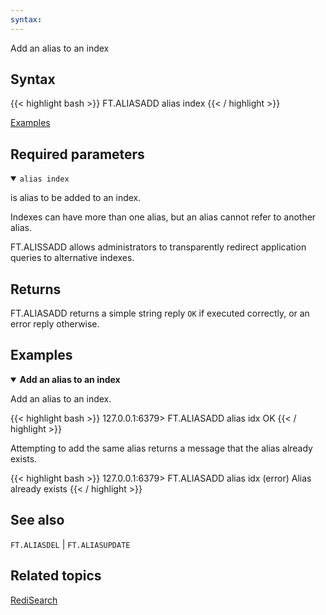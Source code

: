 ```yaml
---
syntax: 
---
```


Add an alias to an index

## Syntax

{{< highlight bash >}}
FT.ALIASADD alias index
{{< / highlight >}}

[Examples](#examples)

## Required parameters

<details open>
<summary><code>alias index</code></summary>

is alias to be added to an index.
</details>

Indexes can have more than one alias, but an alias cannot refer to another
alias.

FT.ALISSADD allows administrators to transparently redirect application queries to alternative indexes.

## Returns

FT.ALIASADD returns a simple string reply `OK` if executed correctly, or an error reply otherwise.

## Examples

<details open>
<summary><b>Add an alias to an index</b></summary>

Add an alias to an index.

{{< highlight bash >}}
127.0.0.1:6379> FT.ALIASADD alias idx
OK
{{< / highlight >}}

Attempting to add the same alias returns a message that the alias already exists.

{{< highlight bash >}}
127.0.0.1:6379> FT.ALIASADD alias idx
(error) Alias already exists
{{< / highlight >}}
</details>

## See also

`FT.ALIASDEL` | `FT.ALIASUPDATE` 

## Related topics

[RediSearch](/docs/stack/search)